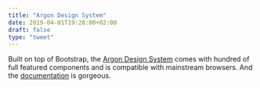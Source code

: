 ```yaml
---
title: "Argon Design System"
date: 2019-04-01T19:28:00+02:00
draft: false
type: "tweet"
---
```


Built on top of Bootstrap, the [Argon Design System](https://github.com/creativetimofficial/argon-design-system/blob/master/README.md) comes with hundred of full
featured components and is compatible with mainstream browsers. And the
[documentation](https://demos.creative-tim.com/argon-design-system/docs/getting-started/overview.html) is gorgeous.
